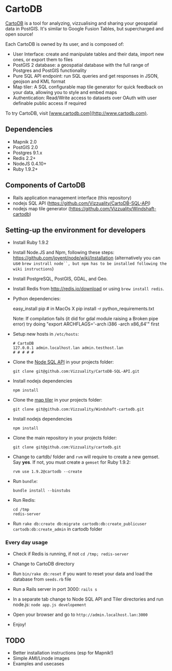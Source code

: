 # CartoDB #

[CartoDB](http://www.cartodb.com) is a tool for analyzing, vizzualising and sharing your geospatial data in PostGIS. It's similar to Google Fusion Tables, but supercharged and open source! 

Each CartoDB is owned by its user, and is composed of:

  - User Interface: create and manipulate tables and their data, import new ones, or export them to files
  - PostGIS 2 database: a geospatial database with the full range of Postgres and PostGIS functionality
  - Pure SQL API endpoint: run SQL queries and get responses in JSON, geojson and KML format 
  - Map tiler: A SQL configurable map tile generator for quick feedback on your data, allowing you to style and embed maps 
  - Authentication: Read/Write access to datasets over OAuth with user definable public access if required   
  
To try CartoDB, visit [www.cartodb.com](http://www.cartodb.com).
  
  
## Dependencies ##

  - Mapnik 2.0
  - PostGIS 2.0
  - Postgres 9.1.x
  - Redis 2.2+
  - NodeJS 0.4.10+
  - Ruby 1.9.2+
  
## Components of CartoDB ##

  - Rails application management interface (this repository)
  - nodejs SQL API (https://github.com/Vizzuality/CartoDB-SQL-API)
  - nodejs map tile generator (https://github.com/Vizzuality/Windshaft-cartodb)


## Setting-up the environment for developers ##

  - Install Ruby 1.9.2
  
  - Install Node.JS and Npm, following these steps: <https://github.com/joyent/node/wiki/Installation> (alternatively you can use `brew instrall node``, but npm has to be installed following the wiki instructions`)

  - Install PostgreSQL, PostGIS, GDAL, and Geo.

  - Install Redis from <http://redis.io/download> or using `brew install redis`.
  
  - Python dependencies: 
    
      easy_install pip  # in MacOs X
      pip install -r python_requirements.txt
      
      Note: If compilation fails (it did for gdal module raising a Broken pipe error) try doing "export ARCHFLAGS='-arch i386 -arch x86_64'" first

  - Setup new hosts in `/etc/hosts`:
      
        # CartoDB
        127.0.0.1 admin.localhost.lan admin.testhost.lan
        # # # # #
                
  - Clone the [Node SQL API](https://github.com/tokumine/cartodb-sql-api) in your projects folder:
  
        git clone git@github.com:Vizzuality/CartoDB-SQL-API.git

  - Install nodejs dependencies
    
        npm install

  - Clone the [map tiler](https://github.com/Vizzuality/Windshaft-cartodb) in your projects folder:

        git clone git@github.com:Vizzuality/Windshaft-cartodb.git

  - Install nodejs dependencies

        npm install
  
  - Clone the main repository in your projects folder:
  
        git clone git@github.com:Vizzuality/cartodb.git
        
  - Change to cartdb/ folder and `rvm` will require to create a new gemset. Say **yes**. If not, you must create a `gemset` for Ruby 1.9.2:
  
        rvm use 1.9.2@cartodb --create
        
  - Run `bundle`:
  
        bundle install --binstubs
        
  - Run Redis:
  
        cd /tmp
        redis-server
  
  - Run `rake db:create db:migrate cartodb:db:create_publicuser cartodb:db:create_admin` in cartodb folder
  

### Every day usage ###
  
  - Check if Redis is running, if not `cd /tmp; redis-server`

  - Change to CartoDB directory
  
  - Run `bin/rake db:reset` if you want to reset your data and load the database from `seeds.rb` file
  
  - Run a Rails server in port 3000: `rails s`
  
  - In a separate tab change to Node SQL API and Tiler directories and run node.js: `node app.js developement`

  - Open your browser and go to `http://admin.localhost.lan:3000`
  
  - Enjoy!
  


## TODO ##

  - Better installation instructions (esp for Mapnik!)
  - Simple AMI/Linode images
  - Examples and usecases